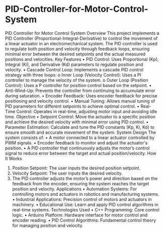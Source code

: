 # PID-Controller-for-Motor-Control-System

PID Controller for Motor Control System
Overview
This project implements a PID Controller (Proportional-Integral-Derivative) to control the movement of a linear actuator in an electromechanical system. The PID controller is used to regulate both position and velocity through feedback loops, ensuring minimal error between the desired setpoints and the actual measured positions and velocities.
Key Features
•	PID Control: Uses Proportional (Kp), Integral (Ki), and Derivative (Kd) parameters to regulate position and velocity.
•	Cascade Control Loop: Implements a cascade PID control strategy with three loops:
o	Inner Loop (Velocity Control): Uses a PI controller to manage the velocity of the system.
o	Outer Loop (Position Control): Uses a P controller for position control based on the setpoint.
•	Anti-Wind-Up: Prevents the controller from continuing to accumulate error during saturation.
•	Encoder Feedback: Uses encoder feedback for precise positioning and velocity control.
•	Manual Tuning: Allows manual tuning of PID parameters for different setpoints to achieve optimal control.
•	Real-Time Control: Operates in real-time, adjusting motor input and avoiding idle time.
Objective
•	Setpoint Control: Move the actuator to a specific position and achieve the desired velocity with minimal error using PID control.
•	Parameter Estimation: Calculate and tune the PID constants (Kp, Ki, Kd) to ensure smooth and accurate movement of the system.
System Design
The system consists of:
•	A motor connected to a linear actuator controlled by PWM signals.
•	Encoder feedback to monitor and adjust the actuator's position.
•	A PID controller that continuously adjusts the motor’s control signal to reduce error between the target and actual position/velocity.
How It Works
1.	Position Setpoint: The user inputs the desired position setpoint.
2.	Velocity Setpoint: The user inputs the desired velocity.
3.	The PID controller adjusts the motor’s power and direction based on the feedback from the encoder, ensuring the system reaches the target position and velocity.
Applications
•	Automation Systems: For controlling motors and actuators in robotics and manufacturing systems.
•	Industrial Applications: Precision control of motors and actuators in machinery.
•	Educational Use: Learn and apply PID control algorithms in real-time systems.
Technologies Used
•	C++ Programming: Core control logic.
•	Arduino Platform: Hardware interface for motor control and encoder reading.
•	PID Control Algorithms: Fundamental control theory for managing position and velocity.


